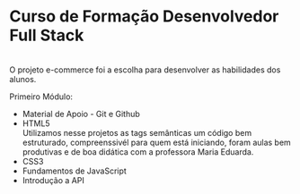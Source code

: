 # Curso de Formação Desenvolvedor Full Stack
<br>
 O projeto e-commerce foi a escolha para desenvolver as habilidades dos alunos.
 
 Primeiro Módulo:
 <ul type="I">
  <li>Material de Apoio - Git e Github</li>
  <li>HTML5</li>Utilizamos nesse projetos as tags semânticas um código bem estruturado, compreenssivél para quem está iniciando, foram aulas bem produtivas e de boa didática com a professora Maria Eduarda.
  <li>CSS3</li>
  <li>Fundamentos de JavaScript</li>
  <li>Introdução a API</li>
 <ul>
 
